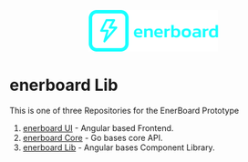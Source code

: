 <p align="center">
  <img alt="enerboard" src="https://github.com/marvhock/enerboard-lib/blob/main/enerboard.png?raw=true">
</p>

# enerboard Lib

This is one of three Repositories for the EnerBoard Prototype
1. [enerboard UI](https://github.com/marvhock/enerboard-ui) - Angular based Frontend.
2. [enerboard Core](https://github.com/marvhock/enerboard-core) - Go bases core API.
3. [enerboard Lib](https://github.com/marvhock/enerboard-lib) - Angular bases Component Library.
